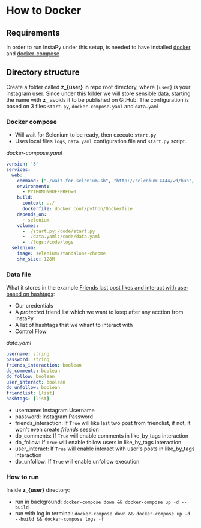 # How to Docker

## Requirements
In order to run InstaPy under this setup, is needed to have installed [docker](https://www.docker.com/get-started) and [docker-compose](https://docs.docker.com/compose/install/)

## Directory structure
Create a folder called **z_{user}** in repo root directory, where `{user}` is your instagram user. Since under this folder we will store sensible data, starting the name with **z_** avoids it to be published on GitHub.
The configuration is based on 3 files `start.py`, `docker-compose.yaml` and `data.yaml`.

### Docker compose
- Will wait for Selenium to be ready, then execute `start.py`
- Uses local files `logs`, `data.yaml` configuration file and `start.py` script.

*docker-compose.yaml*
```yaml
version: '3'
services:
  web:
    command: ["./wait-for-selenium.sh", "http://selenium:4444/wd/hub", "--", "python", "start.py"]
    environment:
      - PYTHONUNBUFFERED=0
    build:
      context: ../
      dockerfile: docker_conf/python/Dockerfile
    depends_on:
      - selenium
    volumes:
      - ./start.py:/code/start.py
      - ./data.yaml:/code/data.yaml
      - ./logs:/code/logs
  selenium:
    image: selenium/standalone-chrome
    shm_size: 128M
```

### Data file
What it stores in the example [Friends last post likes and interact with user based on hashtags](../quickstart_templates/Friends-last-post-likes-and-interact-with-user-based-on-hashtags.py):
- Our credentials
- A *protected* friend list which we want to keep after any acction from InstaPy
- A list of hashtags that we whant to interact with
- Control Flow

*data.yaml*
```yaml
username: string
password: string
friends_interaction: boolean
do_comments: boolean
do_follow: boolean
user_interact: boolean
do_unfollow: boolean
friendlist: [list]
hashtags: [list]
```
- username: Instagram Username
- password: Instagram Password
- friends_interaction: If `True` will like last two post from friendlist, if not, it won't even create _friends_ session
- do_comments: If `True` will enable comments in like_by_tags interaction
- do_follow: If `True` will enable follow users in like_by_tags interaction
- user_interact: If `True` will enable interact with user's posts in like_by_tags interaction
- do_unfollow: If `True` will enable unfollow execution

### How to run
Inside **z_{user}** directory:
- run in background:
`docker-compose down && docker-compose up -d --build`
- run with log in terminal:
`docker-compose down && docker-compose up -d --build && docker-compose logs -f`
